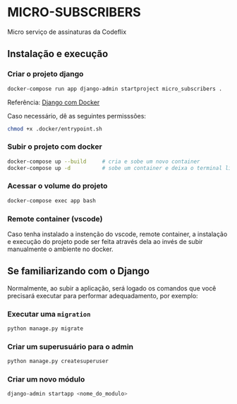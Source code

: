 # MICRO-SUBSCRIBERS

Micro serviço de assinaturas da Codeflix

## Instalação e execução

### Criar o projeto django

```bash
docker-compose run app django-admin startproject micro_subscribers .
```

Referência: [Django com Docker](https://docs.docker.com/samples/django/)

Caso necessário, dê as seguintes permisssões:

```bash
chmod +x .docker/entrypoint.sh
```

### Subir o projeto com docker

```bash
docker-compose up --build     # cria e sobe um novo container
docker-compose up -d          # sobe um container e deixa o terminal livre
```

### Acessar o volume do projeto

```bash
docker-compose exec app bash
```

### Remote container (vscode)

Caso tenha instalado a instenção do vscode, remote container, a instalação e execução do projeto pode ser feita através dela ao invés de subir manualmente o ambiente no docker.

## Se familiarizando com o Django

Normalmente, ao subir a aplicação, será logado os comandos que você precisará executar para performar adequadamento, por exemplo:

### Executar uma `migration`

```bash
python manage.py migrate
```

### Criar um superusuário para o admin

```bash
python manage.py createsuperuser
```

### Criar um novo módulo

```bash
django-admin startapp <nome_do_modulo>
```
